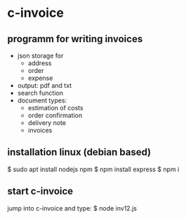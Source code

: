 # c-invoice
programm for writing invoices
---
- json storage for  
    + address
    + order
    + expense
- output: pdf and txt
- search function
- document types:
    + estimation of costs
    + order confirmation
    + delivery note
    + invoices


installation linux (debian based)
---
$ sudo apt install nodejs npm
$ npm install express
$ npm i


start c-invoice
---
jump into c-invoice and type:
$ node inv12.js

